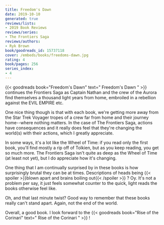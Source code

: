 ```yaml
---
title: Freedom's Dawn
date: 2019-10-10
generated: true
reviews/lists:
- 2019 Book Reviews
reviews/series:
- The Frontiers Saga
reviews/authors:
- Ryk Brown
book/goodreads_id: 15737118
cover: /embeds/books/freedoms-dawn.jpg
rating: 4
book/pages: 256
series_index:
- 4
---
```

{{< goodreads book="Freedom's Dawn" text=" Freedom's Dawn " >}} continues the Frontiers Saga as Captain Nathan and the crew of the Aurora find themselves a thousand light years from home, embroiled in a rebellion against the EVIL EMPIRE etc.  

One nice thing though is that with each book, we're getting more away from the Star Trek Voyager tropes of a crew far from home and their journey home--where nothing matters. In the case of The Frontiers Saga, actions have consequences and it really does feel that they're changing the world(s) with their actions, which I greatly appreciate.  

<!--more-->

In some ways, it's a lot like the Wheel of Time: if you read only the first book, you'll find mostly a rip off of Tolkien, but as you keep reading, you get so much more. The Frontiers Saga isn't quite as deep as the Wheel of Time (at least not yet), but I do appreciate how it's changing.  

One thing that I am continually surprised by in these books is how surprisingly brutal they can be at times. Descriptions of heads being  {{< spoiler >}}blown apart and brains boiling out{{< /spoiler >}}  ? Oy. It's not a problem per say, it just feels somewhat counter to the quick, light reads the books otherwise feel like.  

Oh, and that last minute twist? Good way to remember that these books really can't stand apart. Again, not the end of the world.  

Overall, a good book. I look forward to the {{< goodreads book="Rise of the Corinari" text=" Rise of the Corinari " >}} !